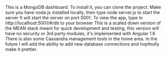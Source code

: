 This is a MongoDB dashboard. To install it, you can clone the project. Make sure you have node.js installed locally, then type node server.js to start the server
It will start the server on port 5001. To view the app, type in http://localhost:5001/#/db to your browser
This is a scaled down version of the MEAN stack meant for quick development and testing,
this version will have no security or 3rd party modules, it's implemented with Angular 1.6
There is also some Cassandra management tools in the home area. In the future I will add the ability to add new database connections and hopfeully make it prettier.
